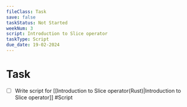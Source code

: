 ```yaml
---
fileClass: Task
save: false
taskStatus: Not Started
weekNum: 3
script: Introduction to Slice operator
taskType: Script
due_date: 19-02-2024
---
```



# Task

- [ ] Write script for [[Introduction to Slice operator(Rust)|Introduction to Slice operator]] #Script